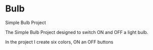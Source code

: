 # Bulb
Simple Bulb Project
<p>The Simple Bulb Project designed to switch ON and OFF a light bulb.</p>
<p>In the project I create six colors, ON an OFF buttons</p>
